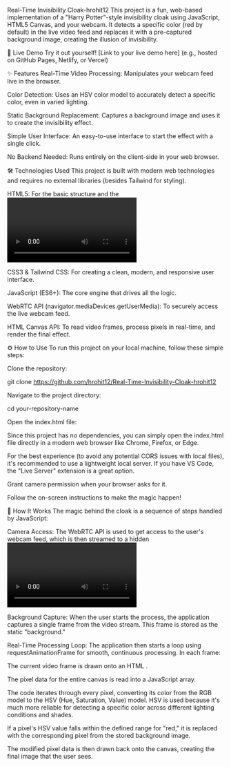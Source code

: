 Real-Time Invisibility Cloak-hrohit12
This project is a fun, web-based implementation of a "Harry Potter"-style invisibility cloak using JavaScript, HTML5 Canvas, and your webcam. It detects a specific color (red by default) in the live video feed and replaces it with a pre-captured background image, creating the illusion of invisibility.

🚀 Live Demo
Try it out yourself! [Link to your live demo here] (e.g., hosted on GitHub Pages, Netlify, or Vercel)

✨ Features
Real-Time Video Processing: Manipulates your webcam feed live in the browser.

Color Detection: Uses an HSV color model to accurately detect a specific color, even in varied lighting.

Static Background Replacement: Captures a background image and uses it to create the invisibility effect.

Simple User Interface: An easy-to-use interface to start the effect with a single click.

No Backend Needed: Runs entirely on the client-side in your web browser.

🛠️ Technologies Used
This project is built with modern web technologies and requires no external libraries (besides Tailwind for styling).

HTML5: For the basic structure and the <video> and <canvas> elements.

CSS3 & Tailwind CSS: For creating a clean, modern, and responsive user interface.

JavaScript (ES6+): The core engine that drives all the logic.

WebRTC API (navigator.mediaDevices.getUserMedia): To securely access the live webcam feed.

HTML Canvas API: To read video frames, process pixels in real-time, and render the final effect.

⚙️ How to Use
To run this project on your local machine, follow these simple steps:

Clone the repository:

git clone https://github.com/hrohit12/Real-Time-Invisibility-Cloak-hrohit12

Navigate to the project directory:

cd your-repository-name

Open the index.html file:

Since this project has no dependencies, you can simply open the index.html file directly in a modern web browser like Chrome, Firefox, or Edge.

For the best experience (to avoid any potential CORS issues with local files), it's recommended to use a lightweight local server. If you have VS Code, the "Live Server" extension is a great option.

Grant camera permission when your browser asks for it.

Follow the on-screen instructions to make the magic happen!

🔬 How It Works
The magic behind the cloak is a sequence of steps handled by JavaScript:

Camera Access: The WebRTC API is used to get access to the user's webcam feed, which is then streamed to a hidden <video> element.

Background Capture: When the user starts the process, the application captures a single frame from the video stream. This frame is stored as the static "background."

Real-Time Processing Loop: The application then starts a loop using requestAnimationFrame for smooth, continuous processing. In each frame:

The current video frame is drawn onto an HTML <canvas>.

The pixel data for the entire canvas is read into a JavaScript array.

The code iterates through every pixel, converting its color from the RGB model to the HSV (Hue, Saturation, Value) model. HSV is used because it's much more reliable for detecting a specific color across different lighting conditions and shades.

If a pixel's HSV value falls within the defined range for "red," it is replaced with the corresponding pixel from the stored background image.

The modified pixel data is then drawn back onto the canvas, creating the final image that the user sees.

